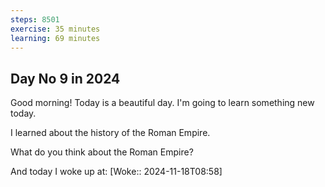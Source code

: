 ```yaml
---
steps: 8501
exercise: 35 minutes
learning: 69 minutes
---
```

## Day No 9 in 2024
Good morning! Today is a beautiful day.
I'm going to learn something new today.

I learned about the history of the Roman Empire.

What do you think about the Roman Empire?

And today I woke up at: [Woke:: 2024-11-18T08:58]